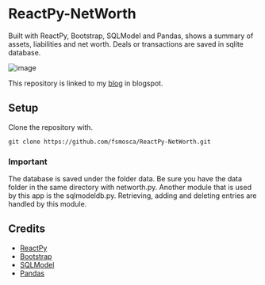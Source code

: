 # ReactPy-NetWorth

Built with ReactPy, Bootstrap, SQLModel and Pandas, shows a summary of assets, liabilities and net worth. Deals or transactions are saved in sqlite database.

![image](https://github.com/fsmosca/ReactPy-NetWorth/assets/22366935/d8175a05-4027-4275-8264-5d342d2e8dba)

This repository is linked to my [blog](https://energybeam.blogspot.com/2023/08/how-to-create-income-and-expense-app-in.html) in blogspot.

## Setup

Clone the repository with.

```
git clone https://github.com/fsmosca/ReactPy-NetWorth.git
```

### Important

The database is saved under the folder data. Be sure you have the data folder in the same directory with networth.py. Another module that is used by this app is the sqlmodeldb.py. Retrieving, adding and deleting entries are handled by this module.

## Credits

* [ReactPy](https://github.com/reactive-python/reactpy)
* [Bootstrap](https://getbootstrap.com/docs/5.2/getting-started/introduction/)
* [SQLModel](https://sqlmodel.tiangolo.com/)
* [Pandas](https://pandas.pydata.org/getting_started.html)
